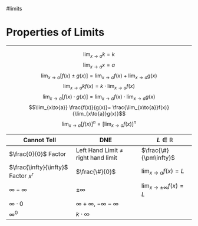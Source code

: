 #limits 
# Properties of Limits
---
$$\lim_{x\to{a}}k=k$$
$$\lim_{x\to{a}}x=a$$
$$\lim_{x\to{a}}[f(x)\pm g(x)]=\lim_{x\to{a}}f(x)+\lim_{x\to{a}}g(x)$$
$$\lim_{x\to{a}}kf(x)=k\cdot\lim_{x\to{a}}f(x)$$
$$\lim_{x\to{a}}[f(x)\cdot g(x)]=\lim_{x\to{a}}f(x)\cdot \lim_{x\to{a}} g(x)$$
$$\lim_{x\to{a}} \frac{f(x)}{g(x)}= \frac{\lim_{x\to{a}}f(x)}{\lim_{x\to{a}}g(x)}$$
$$\lim_{x\to{a}}[f(x)]^{n}=[\lim_{x\to{a}}f(x)]^n$$


| Cannot Tell                            | DNE                                    | $L \in \mathbb{R}$             |
| -------------------------------------- | -------------------------------------- | ------------------------------ |
| $\frac{0}{0}$ Factor                   | Left Hand Limit $\ne$ right hand limit | $\frac{\#}{\pm\infty}$         |
| $\frac{\infty}{\infty}$ Factor $x^{r}$ | $\frac{\#}{0}$                         | $\lim_{x\to{a}}f(x)=L$         |
| $\infty-\infty$                        | $\pm\infty$                            | $\lim_{x\to{\pm\infty}}f(x)=L$ |
| $\infty\cdot0$                         | $\infty+\infty$, $-\infty-\infty$      |                                |
| $\infty^{0}$                           | $k\cdot\infty$                         |                                |
